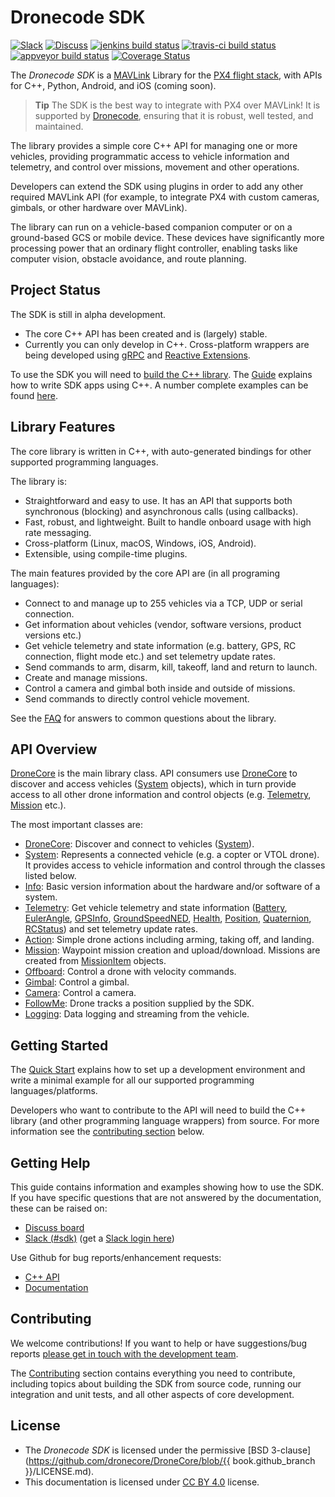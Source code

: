 <!-- <div style="float:right; padding:10px; margin-right:20px;"><a href="https://www.dronecode.org/sdk/"><img src="../assets/site/dronecore_logo_full.png" title="Dronecode SDK Logo" width="400px"/></a></div> -->
# Dronecode SDK
[![Slack](https://px4-slack.herokuapp.com/badge.svg)](http://slack.px4.io)&nbsp;[![Discuss](https://img.shields.io/badge/discuss-DroneCore-ff69b4.svg)](http://discuss.px4.io/c/dronecore)  [![jenkins build status](http://ci.px4.io:8080/buildStatus/icon?job=DroneCore/develop)](http://ci.px4.io:8080/blue/organizations/jenkins/DroneCore/activity)
[![travis-ci build status](https://travis-ci.org/dronecore/DroneCore.svg?branch=develop)](https://travis-ci.org/dronecore/DroneCore)
[![appveyor build status](https://ci.appveyor.com/api/projects/status/1ntjvooywpxmoir8/branch/develop?svg=true)](https://ci.appveyor.com/project/julianoes/dronecore/branch/develop)
[![Coverage Status](https://coveralls.io/repos/github/dronecore/DroneCore/badge.svg?branch=develop)](https://coveralls.io/github/dronecore/DroneCore?branch=develop)

The *Dronecode SDK* is a [MAVLink](https://mavlink.io/en/) Library for the [PX4 flight stack](http://px4.io), with APIs for C++, Python, Android, and iOS (coming soon). 

> **Tip** The SDK is the best way to integrate with PX4 over MAVLink! 
  It is supported by [Dronecode](https://www.dronecode.org/), ensuring that it is robust, well tested, and maintained. 

The library provides a simple core C++ API for managing one or more vehicles, providing programmatic access to vehicle information and telemetry, and control over missions, movement and other operations.

Developers can extend the SDK using plugins in order to add any other required MAVLink API (for example, to integrate PX4 with custom cameras, gimbals, or other hardware over MAVLink).

The library can run on a vehicle-based companion computer or on a ground-based GCS or mobile device. 
These devices have significantly more processing power that an ordinary flight controller, enabling tasks like computer vision, obstacle avoidance, and route planning.

## Project Status

The SDK is still in alpha development. 
- The core C++ API has been created and is (largely) stable.
- Currently you can only develop in C++. 
  Cross-platform wrappers are being developed using [gRPC](https://grpc.io/) and [Reactive Extensions](http://reactivex.io/).

To use the SDK you will need to [build the C++ library](contributing/build.md). 
The [Guide](guide/README.md) explains how to write SDK apps using C++. 
A number complete examples can be found [here](examples/README.md).


## Library Features

The core library is written in C++, with auto-generated bindings for other supported programming languages.

The library is:
- Straightforward and easy to use. It has an API that supports both synchronous (blocking) and asynchronous calls (using callbacks). 
- Fast, robust, and lightweight. Built to handle onboard usage with high rate messaging.
- Cross-platform (Linux, macOS, Windows, iOS, Android).
- Extensible, using compile-time plugins.

The main features provided by the core API are (in all programing languages):

* Connect to and manage up to 255 vehicles via a TCP, UDP or serial connection.
* Get information about vehicles (vendor, software versions, product versions etc.)
* Get vehicle telemetry and state information (e.g. battery, GPS, RC connection, flight mode etc.) and set telemetry update rates.
* Send commands to arm, disarm, kill, takeoff, land and return to launch.
* Create and manage missions.
* Control a camera and gimbal both inside and outside of missions.
* Send commands to directly control vehicle movement.

See the [FAQ](getting_started/faq.md) for answers to common questions about the library. 


## API Overview

[DroneCore](/api_reference/classdronecore_1_1_drone_core.md) is the main library class. API consumers use [DroneCore](/api_reference/classdronecore_1_1_drone_core.md) to discover and access vehicles ([System](/api_reference/classdronecore_1_1_system.md) objects), which in turn provide access to all other drone information and control objects (e.g. [Telemetry](/api_reference/classdronecore_1_1_telemetry.md), [Mission](/api_reference/classdronecore_1_1_mission.md) etc.).

The most important classes are:

- [DroneCore](/api_reference/classdronecore_1_1_drone_core.md): Discover and connect to vehicles ([System](/api_reference/classdronecore_1_1_system.md)).
- [System](/api_reference/classdronecore_1_1_system.md): Represents a connected vehicle (e.g. a copter or VTOL drone). It provides access to vehicle information and control through the classes listed below.
- [Info](/api_reference/classdronecore_1_1_info.md): Basic version information about the hardware and/or software of a system.
- [Telemetry](/api_reference/classdronecore_1_1_telemetry.md): Get vehicle telemetry and state information ([Battery](/api_reference/structdronecore_1_1_telemetry_1_1_battery.md), [EulerAngle](/api_reference/structdronecore_1_1_telemetry_1_1_euler_angle.md), [GPSInfo](/api_reference/structdronecore_1_1_telemetry_1_1_g_p_s_info.md), [GroundSpeedNED](/api_reference/structdronecore_1_1_telemetry_1_1_ground_speed_n_e_d.md), [Health](/api_reference/structdronecore_1_1_telemetry_1_1_health.md), [Position](/api_reference/structdronecore_1_1_telemetry_1_1_position.md), [Quaternion](/api_reference/structdronecore_1_1_telemetry_1_1_quaternion.md), [RCStatus](/api_reference/structdronecore_1_1_telemetry_1_1_r_c_status.md)) and set telemetry update rates.
- [Action](/api_reference/classdronecore_1_1_action.md): Simple drone actions including arming, taking off, and landing.
- [Mission](/api_reference/classdronecore_1_1_mission.md): Waypoint mission creation and upload/download. Missions are created from [MissionItem](/api_reference/classdronecore_1_1_mission_item.md) objects.
- [Offboard](/api_reference/classdronecore_1_1_offboard.md): Control a drone with velocity commands.
- [Gimbal](/api_reference/classdronecore_1_1_gimbal.md): Control a gimbal.
- [Camera](/api_reference/classdronecore_1_1_camera.md): Control a camera.
- [FollowMe](/api_reference/classdronecore_1_1_follow_me.md): Drone tracks a position supplied by the SDK.
- [Logging](/api_reference/classdronecore_1_1_logging.md): Data logging and streaming from the vehicle.


## Getting Started

The [Quick Start](getting_started/README.md) explains how to set up a development environment and write a minimal example for all our supported programming languages/platforms. 

Developers who want to contribute to the API will need to build the C++ library (and other programming language wrappers) from source. For more information see the [contributing section](#contributing) below.
 

## Getting Help

This guide contains information and examples showing how to use the SDK. 
If you have specific questions that are not answered by the documentation, these can be raised on:

* [Discuss board](http://discuss.px4.io/c/sdk)
* [Slack (#sdk)](https://px4.slack.com/messages/C68J8H32A) (get a [Slack login here](http://slack.px4.io))

Use Github for bug reports/enhancement requests:

* [C++ API](https://github.com/dronecore/DroneCore/issues)
* [Documentation](https://github.com/dronecore/sdk_docs/issues)
<!-- Add info about where Python etc API issues are reported). -->

## Contributing

We welcome contributions! If you want to help or have suggestions/bug reports [please get in touch with the development team](#getting-help). 

The [Contributing](contributing/README.md) section contains everything you need to contribute, including topics about building the SDK from source code, running our integration and unit tests, and all other aspects of core development. 


## License

* The *Dronecode SDK* is licensed under the permissive [BSD 3-clause](https://github.com/dronecore/DroneCore/blob/{{ book.github_branch }}/LICENSE.md).
* This documentation is licensed under [CC BY 4.0](https://creativecommons.org/licenses/by/4.0/) license.
